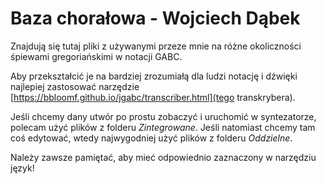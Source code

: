 # Baza chorałowa - Wojciech Dąbek

Znajdują się tutaj pliki z używanymi przeze mnie na różne okoliczności śpiewami gregoriańskimi w notacji GABC.

Aby przekształcić je na bardziej zrozumiałą dla ludzi notację i dźwięki najlepiej zastosować narzędzie [https://bbloomf.github.io/jgabc/transcriber.html](tego transkrybera).

Jeśli chcemy dany utwór po prostu zobaczyć i uruchomić w syntezatorze, polecam użyć plików z folderu *Zintegrowane*. Jeśli natomiast chcemy tam coś edytować, wtedy najwygodniej użyć plików z folderu *Oddzielne*.

Należy zawsze pamiętać, aby mieć odpowiednio zaznaczony w narzędziu język!
